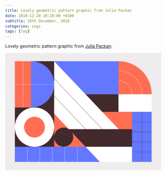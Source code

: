 ```yaml
---
title: Lovely geometric pattern graphic from Julia Packan
date: 2018-12-20 10:20:00 +0100
subtitle: 20th December, 2018
categories: Logs
tags: [log]
---
```


Lovely geometric pattern graphic from [Julia Packan](https://dribbble.com/shots/5727349-Geometric-Pattern/attachments):

![](../assets/log/n841_geometric-pattern.png)